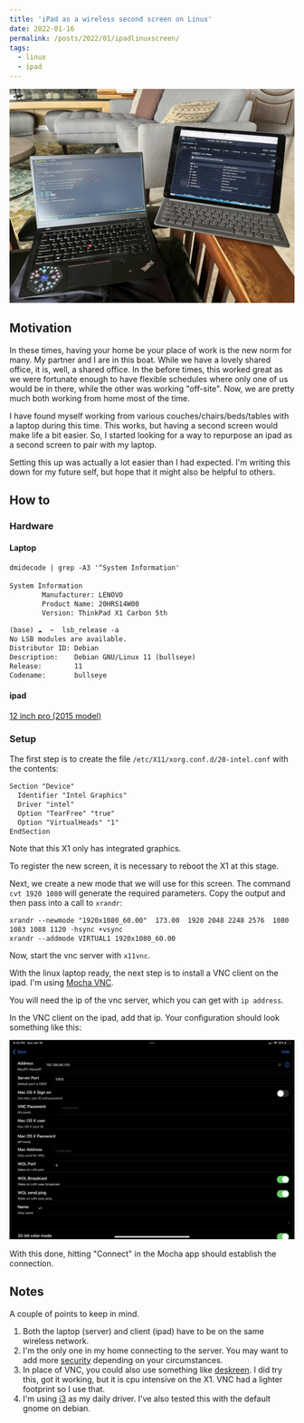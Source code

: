 ```yaml
---
title: 'iPad as a wireless second screen on Linux'
date: 2022-01-16
permalink: /posts/2022/01/ipadlinuxscreen/
tags:
  - linux
  - ipad
---
```


![ipadss](/images/ipadsecondscreen.jpg)

## Motivation

In these times, having your home be your place of work is the new norm
for many. My partner and I are in this boat.  While we have a lovely
shared office, it is, well, a shared office. In the before times, this
worked great as we were fortunate enough to have flexible schedules
where only one of us would be in there, while the other was working
"off-site". Now, we are pretty much both working from home most of the
time.

I have found myself working from various couches/chairs/beds/tables
with a laptop during this time.  This works, but having a second
screen would make life a bit easier. So, I started looking for a way
to repurpose an ipad as a second screen to pair with my laptop.

Setting this up was actually a lot easier than I had expected. I'm
writing this down for my future self, but hope that it might also be
helpful to others.

## How to

### Hardware

#### Laptop
```
dmidecode | grep -A3 '^System Information'

System Information
        Manufacturer: LENOVO
        Product Name: 20HRS14W00
        Version: ThinkPad X1 Carbon 5th

```

```
(base) ☁  ~  lsb_release -a
No LSB modules are available.
Distributor ID: Debian
Description:    Debian GNU/Linux 11 (bullseye)
Release:        11
Codename:       bullseye

```



#### ipad

[12 inch pro (2015 model)](https://www.gsmarena.com/apple_ipad_pro_12_9_(2015)-7562.php)


### Setup


The first step is to create the file `/etc/X11/xorg.conf.d/20-intel.conf` with the contents:

```
Section "Device"
  Identifier "Intel Graphics"
  Driver "intel"
  Option "TearFree" "true"
  Option "VirtualHeads" "1"
EndSection
```

Note that this X1 only has integrated graphics.

To register the new screen, it is necessary to reboot the X1 at this stage.


Next, we create a new mode that we will use for this screen. The command
`cvt 1920 1080` will generate the required parameters. Copy the output and then pass into a call to `xrandr`:

```
xrandr --newmode "1920x1080_60.00"  173.00  1920 2048 2248 2576  1080 1083 1088 1120 -hsync +vsync
xrandr --addmode VIRTUAL1 1920x1080_60.00
```

Now, start the vnc server with `x11vnc`.


With the linux laptop ready, the next step is to install a VNC client on the ipad. I'm using [Mocha VNC](https://apps.apple.com/us/app/mocha-vnc/id284981670).

You will need the ip of the vnc server, which you can get with `ip address`.

In the VNC client on the ipad, add that ip. Your configuration should look something like this:

![mocha vnc configuration](/images/mochavnc.jpg "mocha vnc configuration")

With this done, hitting "Connect" in the Mocha app should establish the connection.


## Notes

A couple of points to keep in mind.

1. Both the laptop (server) and client (ipad) have to be on the same wireless network.
2. I'm the only one in my home connecting to the server. You may want to add more [security](https://unix.stackexchange.com/questions/553232/how-to-connect-securely-to-vnc-server-x11vnc) depending on your circumstances.
3. In place of VNC, you could also use something like [deskreen](https://deskreen.com/lang-en). I did try this, got it working, but it is cpu intensive on the X1. VNC had a lighter footprint so I use that.
4. I'm using [i3](https://i3wm.org/) as my daily driver. I've also tested this with the default gnome on debian.
